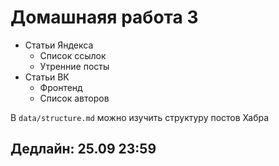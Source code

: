 # Домашнаяя работа 3
- Статьи Яндекса
	- Список ссылок
	- Утренние посты
- Статьи ВК
	- Фронтенд
	- Список авторов

В `data/structure.md` можно изучить структуру постов Хабра

## Дедлайн: 25.09 23:59